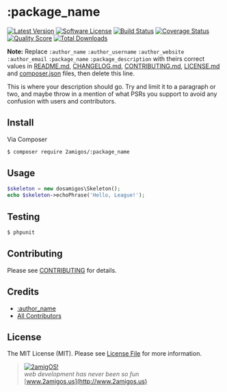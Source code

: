 # :package_name

[![Latest Version](https://img.shields.io/github/release/2amigos/:package_name.svg?style=flat-square)](https://github.com/2amigos/:package_name/releases)
[![Software License](https://img.shields.io/badge/license-MIT-brightgreen.svg?style=flat-square)](LICENSE.md)
[![Build Status](https://img.shields.io/travis/2amigos/:package_name/master.svg?style=flat-square)](https://travis-ci.org/2amigos/:package_name)
[![Coverage Status](https://img.shields.io/scrutinizer/coverage/g/2amigos/:package_name.svg?style=flat-square)](https://scrutinizer-ci.com/g/2amigos/:package_name/code-structure)
[![Quality Score](https://img.shields.io/scrutinizer/g/2amigos/:package_name.svg?style=flat-square)](https://scrutinizer-ci.com/g/2amigos/:package_name)
[![Total Downloads](https://img.shields.io/packagist/dt/league/:package_name.svg?style=flat-square)](https://packagist.org/packages/2amigos/:package_name)

**Note:** Replace ```:author_name``` ```:author_username``` ```:author_website``` ```:author_email``` ```:package_name``` 
```:package_description``` with theirs correct values in [README.md](README.md), [CHANGELOG.md](CHANGELOG.md), 
[CONTRIBUTING.md](CONTRIBUTING.md), [LICENSE.md](LICENSE.md) and [composer.json](composer.json) files, then delete this 
line.

This is where your description should go. Try and limit it to a paragraph or two, and maybe throw in a mention of what
PSRs you support to avoid any confusion with users and contributors.

## Install

Via Composer

``` bash
$ composer require 2amigos/:package_name
```

## Usage

``` php
$skeleton = new dosamigos\Skeleton();
echo $skeleton->echoPhrase('Hello, League!');
```

## Testing

``` bash
$ phpunit
```

## Contributing

Please see [CONTRIBUTING](CONTRIBUTING.md) for details.

## Credits

- [:author_name](https://github.com/:author_username)
- [All Contributors](../../contributors)

## License

The MIT License (MIT). Please see [License File](LICENSE.md) for more information.

> [![2amigOS!](http://www.gravatar.com/avatar/55363394d72945ff7ed312556ec041e0.png)](http://www.2amigos.us)  
<i>web development has never been so fun</i>  
[www.2amigos.us](http://www.2amigos.us)
